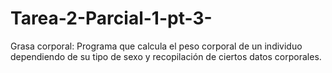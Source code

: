 # Tarea-2-Parcial-1-pt-3-
Grasa corporal: Programa que calcula el peso corporal de un individuo dependiendo de su tipo de sexo y recopilación de ciertos datos corporales.
